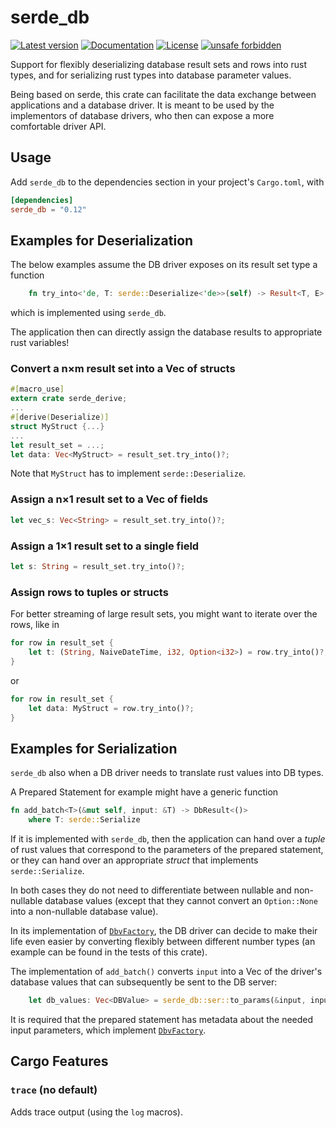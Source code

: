 # serde_db

[![Latest version](https://img.shields.io/crates/v/serde_db.svg)](https://crates.io/crates/serde_db)
[![Documentation](https://docs.rs/serde_db/badge.svg)](https://docs.rs/serde_db)
[![License](https://img.shields.io/crates/l/serde_db.svg)](https://github.com/emabee/serde_db)
[![unsafe forbidden](https://img.shields.io/badge/unsafe-forbidden-success.svg)](https://github.com/rust-secure-code/safety-dance/)

Support for flexibly deserializing database result sets and rows into rust types,
and for serializing rust types into database parameter values.

Being based on serde, this crate can facilitate the data exchange between applications
and a database driver. It is meant to be used by the implementors of database drivers,
who then can expose a more comfortable driver API.

## Usage

Add `serde_db` to the dependencies section in your project's `Cargo.toml`, with

```toml
[dependencies]
serde_db = "0.12"
```

## Examples for Deserialization

The below examples assume the DB driver exposes on its
result set type a function

```rust
    fn try_into<'de, T: serde::Deserialize<'de>>(self) -> Result<T, E>
```

which is implemented using `serde_db`.

The application then can directly assign the database results to appropriate rust variables!

### Convert a n×m result set into a Vec of structs

```rust
#[macro_use]
extern crate serde_derive;
...
#[derive(Deserialize)]
struct MyStruct {...}
...
let result_set = ...;
let data: Vec<MyStruct> = result_set.try_into()?;
```

Note that `MyStruct` has to implement `serde::Deserialize`.

### Assign a n×1 result set to a Vec of fields

```rust
let vec_s: Vec<String> = result_set.try_into()?;
```

### Assign a 1×1 result set to a single field

```rust
let s: String = result_set.try_into()?;
```

### Assign rows to tuples or structs

For better streaming of large result sets, you might want to iterate over the rows, like in

```rust
for row in result_set {
    let t: (String, NaiveDateTime, i32, Option<i32>) = row.try_into()?;
}
```

or

```rust
for row in result_set {
    let data: MyStruct = row.try_into()?;
}
```

## Examples for Serialization

`serde_db` also when a DB driver needs to translate rust values into DB types.

A Prepared Statement for example might have a generic function

```rust
fn add_batch<T>(&mut self, input: &T) -> DbResult<()>
    where T: serde::Serialize
```

If it  is implemented with `serde_db`, then the application can hand over
a _tuple_ of rust values that correspond to the parameters of the prepared statement,
or they can hand over an appropriate _struct_ that implements `serde::Serialize`.

In both cases they do not need to differentiate between nullable and non-nullable
database values (except that they cannot convert an `Option::None` into a non-nullable database
value).

In its implementation of [`DbvFactory`](trait.DbvFactory.html),
the DB driver can decide to make their life even easier by converting flexibly between
different number types (an example can be found in the tests of this crate).

The implementation of `add_batch()` converts `input` into
a Vec of the driver's database values that can subsequently be sent to the DB server:

```rust
    let db_values: Vec<DBValue> = serde_db::ser::to_params(&input, input_metadata)?;
```

It is required that the prepared statement has metadata about the needed input parameters,
which implement [`DbvFactory`](trait.DbvFactory.html).

## Cargo Features

### `trace` (no default)

Adds trace output (using the `log` macros).
